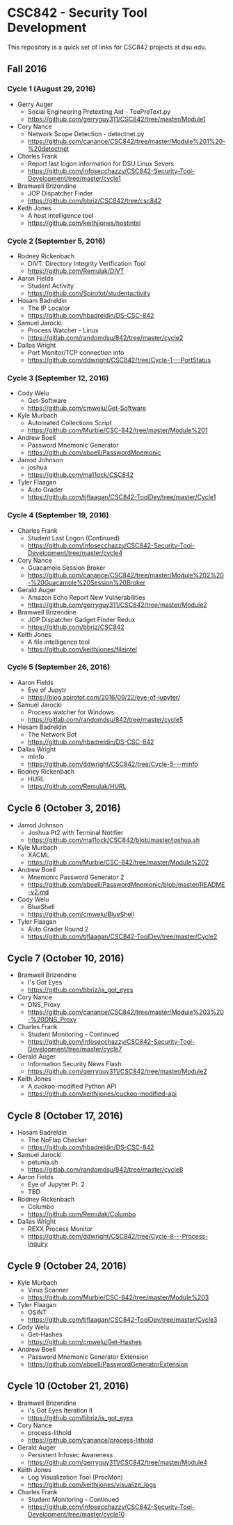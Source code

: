 # CSC842 - Security Tool Development

This repository is a quick set of links for CSC842 projects at dsu.edu.

## Fall 2016

### Cycle 1 (August 29, 2016)

- Gerry Auger
  - Social Engineering Pretexting Aid - TeePreText.py 
  - https://github.com/gerryguy311/CSC842/tree/master/Module1
- Cory Nance
  - Network Scope Detection - detectnet.py
  - https://github.com/canance/CSC842/tree/master/Module%201%20-%20detectnet
- Charles Frank
  - Report last logon information for DSU Linux Severs
  - https://github.com/infosecchazzy/CSC842-Security-Tool-Development/tree/master/cycle1
- Bramwell Brizendine
  - JOP Dispatcher Finder
  - https://github.com/bbriz/CSC842/tree/csc842
- Keith Jones 
  - A host intelligence tool
  - https://github.com/keithjjones/hostintel 

### Cycle 2 (September 5, 2016)

- Rodney Rickenbach
  - DIVT: Directory Integrity Verification Tool
  - https://github.com/Remulak/DIVT
- Aaron Fields
  - Student Activity
  - https://github.com/Spirotot/studentactivity
- Hosam Badreldin
  - The IP Locator
  - https://github.com/hbadreldin/DS-CSC-842
- Samuel Jarocki
  - Process Watcher - Linux
  - https://gitlab.com/randomdsu/842/tree/master/cycle2
- Dallas Wright
  - Port Monitor/TCP connection info
  - https://github.com/ddwright/CSC842/tree/Cycle-1---PortStatus

### Cycle 3 (September 12, 2016)

- Cody Welu
  - Get-Software
  - https://github.com/cmwelu/Get-Software
- Kyle Murbach
  - Automated Collections Script
  - https://github.com/Murbie/CSC-842/tree/master/Module%201
- Andrew Boell
  - Password Mnemonic Generator
  - https://github.com/aboell/PasswordMnemonic
- Jarrod Johnson
  - joshua
  - https://github.com/ma11ock/CSC842
- Tyler Flaagan
  - Auto Grader
  - https://github.com/tjflaagan/CSC842-ToolDev/tree/master/Cycle1

### Cycle 4 (September 19, 2016)

- Charles Frank
  - Student Last Logon (Continued)
  - https://github.com/infosecchazzy/CSC842-Security-Tool-Development/tree/master/cycle4
- Cory Nance
  - Guacamole Session Broker
  - https://github.com/canance/CSC842/tree/master/Module%202%20-%20Guacamole%20Session%20Broker
- Gerald Auger
  - Amazon Echo Report New Vulnerabilities
  - https://github.com/gerryguy311/CSC842/tree/master/Module2
- Bramwell Brizendine
  - JOP Dispatcher Gadget Finder Redux
  - https://github.com/bbriz/CSC842
- Keith Jones
  - A file intelligence tool
  - https://github.com/keithjjones/fileintel

### Cycle 5 (September 26, 2016)

- Aaron Fields
  - Eye of Jupytr
  - https://blog.spirotot.com/2016/09/22/eye-of-jupyter/
- Samuel Jarocki
  - Process watcher for Windows
  - https://gitlab.com/randomdsu/842/tree/master/cycle5
- Hosam Badreldin
  - The Network Bot
  - https://github.com/hbadreldin/DS-CSC-842 
- Dallas Wright
  - minfo
  - https://github.com/ddwright/CSC842/tree/Cycle-5---minfo
- Rodney Rickenbach
  - HURL
  - https://github.com/Remulak/HURL

## Cycle 6 (October 3, 2016)

- Jarrod Johnson
  - Joshua Pt2 with Terminal Notifier
  - https://github.com/ma11ock/CSC842/blob/master/joshua.sh
- Kyle Murbach
  - XACML
  - https://github.com/Murbie/CSC-842/tree/master/Module%202
- Andrew Boell
  - Mnemonic Password Generator 2
  - https://github.com/aboell/PasswordMnemonic/blob/master/README-v2.md
- Cody Welu
  - BlueShell
  - https://github.com/cmwelu/BlueShell
- Tyler Flaagan
  - Auto Grader Round 2
  - https://github.com/tjflaagan/CSC842-ToolDev/tree/master/Cycle2

## Cycle 7 (October 10, 2016)

- Bramwell Brizendine
  - I's Got Eyes
  - https://github.com/bbriz/is_got_eyes
- Cory Nance
  - DNS_Proxy
  - https://github.com/canance/CSC842/tree/master/Module%203%20-%20DNS_Proxy
- Charles Frank
  - Student Monitoring - Continued
  - https://github.com/infosecchazzy/CSC842-Security-Tool-Development/tree/master/cycle7
- Gerald Auger
  - Information Security News Flash
  - https://github.com/gerryguy311/CSC842/tree/master/Module2
- Keith Jones
  - A cuckoo-modified Python API
  - https://github.com/keithjjones/cuckoo-modified-api

## Cycle 8 (October 17, 2016)

- Hosam Badreldin
  - The NoFlap Checker
  - https://github.com/hbadreldin/DS-CSC-842
- Samuel Jarocki
  - petunia.sh
  - https://gitlab.com/randomdsu/842/tree/master/cycle8
- Aaron Fields
  - Eye of Jupyter Pt. 2
  - TBD
- Rodney Rickenbach
  - Columbo
  - https://github.com/Remulak/Columbo
- Dallas Wright
  - REXX Process Monitor
  - https://github.com/ddwright/CSC842/tree/Cycle-8---Process-Inquiry

## Cycle 9 (October 24, 2016)

- Kyle Murbach
  - Virus Scanner
  - https://github.com/Murbie/CSC-842/tree/master/Module%203
- Tyler Flaagan
  - OSINT
  - https://github.com/tjflaagan/CSC842-ToolDev/tree/master/Cycle3
- Cody Welu
  - Get-Hashes
  - https://github.com/cmwelu/Get-Hashes 
- Andrew Boell
  - Password Mnemonic Generator Extension
  - https://github.com/aboell/PasswordGeneratorExtension

## Cycle 10 (October 21, 2016)

- Bramwell Brizendine
  - I's Got Eyes Iteration II
  - https://github.com/bbriz/is_got_eyes
- Cory Nance
  - process-lithold
  - https://github.com/canance/process-lithold
- Gerald Auger
  - Persistent Infosec Awareness
  - https://github.com/gerryguy311/CSC842/tree/master/Module4
- Keith Jones
  - Log Visualization Tool (ProcMon)
  - https://github.com/keithjjones/visualize_logs
- Charles Frank
  - Student Monitoring - Continued
  - https://github.com/infosecchazzy/CSC842-Security-Tool-Development/tree/master/cycle10

